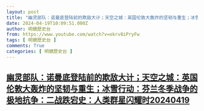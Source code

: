 ```yaml
---
layout: post
title: "幽灵部队：诺曼底登陆前的欺敌大计；天空之城：英国伦敦大轰炸的坚韧与重生；冰雪行动：芬兰冬季战争的极地抗争：二战跌宕史：人类群星闪耀时20240419"
date: 2024-04-19T10:09:51.000Z
author: 明鏡歷史台
from: https://www.youtube.com/watch?v=okrv8iPryFw
tags: [ 明鏡歷史台 ]
comments: True
categories: [ 明鏡歷史台 ]
---
```

<!--1713521391000-->
[幽灵部队：诺曼底登陆前的欺敌大计；天空之城：英国伦敦大轰炸的坚韧与重生；冰雪行动：芬兰冬季战争的极地抗争：二战跌宕史：人类群星闪耀时20240419](https://www.youtube.com/watch?v=okrv8iPryFw)
------

<div>

</div>
